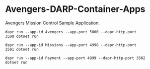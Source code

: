 # Avengers-DARP-Container-Apps

<p>Avengers Mission Control Sample Application.</p>

<code>dapr run --app-id Avengers --app-port 5000 --dapr-http-port 3500 dotnet run</code>

<code>dapr run --app-id Missions --app-port 4998 --dapr-http-port 3501 dotnet run</code>

<code>dapr run --app-id Payment --app-port 4999 --dapr-http-port 3502 dotnet run</code>
